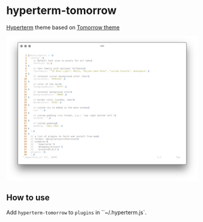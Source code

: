 hyperterm-tomorrow
==================

[Hyperterm] theme based on [Tomorrow theme]

![Screenshot](screenshot.png)

How to use
----------

Add `hyperterm-tomorrow` to `plugins` in ``~/.hyperterm.js`.

[Hyperterm]: https://hyperterm.org/
[Tomorrow theme]: https://github.com/chriskempson/tomorrow-theme#tomorrow
